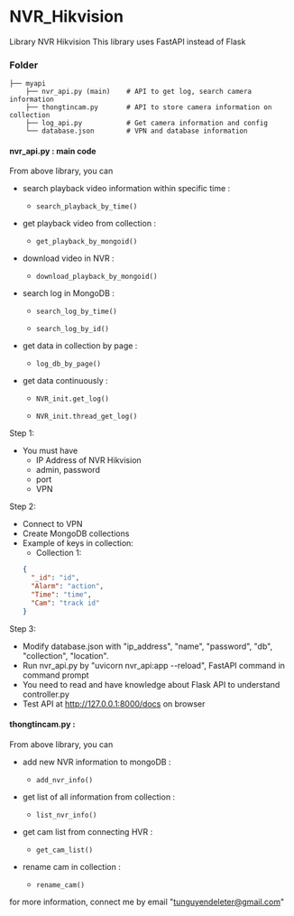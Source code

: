 # NVR_Hikvision
Library NVR Hikvision
This library uses FastAPI instead of Flask

### Folder

    ├── myapi                    
        ├── nvr_api.py (main)    # API to get log, search camera information
        ├── thongtincam.py       # API to store camera information on collection
        ├── log_api.py           # Get camera information and config
        └── database.json        # VPN and database information
#### nvr_api.py : main code
From above library, you can
+ search playback video information within specific time :
    -     search_playback_by_time()
+ get playback video from collection :
    -     get_playback_by_mongoid()
+ download video in NVR :
    -     download_playback_by_mongoid()
+ search log in MongoDB :
    -     search_log_by_time()
    -     search_log_by_id()
+ get data in collection by page :
    -     log_db_by_page()
+ get data continuously :
    -     NVR_init.get_log()
    -     NVR_init.thread_get_log() 
Step 1:
- You must have
  + IP Address of NVR Hikvision
  + admin, password
  + port
  + VPN 
 
 Step 2:
 - Connect to VPN 
 - Create MongoDB collections
 - Example of keys in collection:
    + Collection 1:
    ```json
    {
      "_id": "id",
      "Alarm": "action",
      "Time": "time",
      "Cam": "track id"
    }
    ```
 Step 3:
 - Modify database.json with "ip_address", "name", "password", "db", "collection", "location".
 - Run nvr_api.py by "uvicorn nvr_api:app --reload", FastAPI command in command prompt
 - You need to read and have knowledge about Flask API to understand controller.py
 - Test API at http://127.0.0.1:8000/docs on browser

#### thongtincam.py : 
From above library, you can
+ add new NVR information to mongoDB :
    -     add_nvr_info()
+ get list of all information from collection :
    -     list_nvr_info()
+ get cam list from connecting HVR :
    -     get_cam_list()
+ rename cam in collection :
    -     rename_cam()

for more information, connect me by email "tunguyendeleter@gmail.com"



